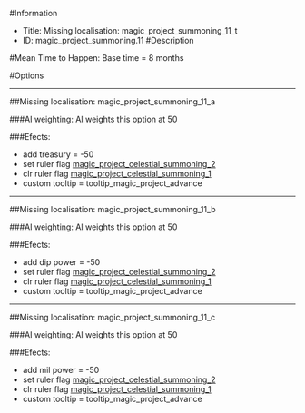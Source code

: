 #Information
 - Title: Missing localisation: magic_project_summoning_11_t
 - ID: magic_project_summoning.11
#Description

#Mean Time to Happen:
Base time = 8 months

#Options

___
##Missing localisation: magic_project_summoning_11_a

###AI weighting:
AI weights this option at 50


###Efects:<ul><li>add treasury = -50</li><li>set ruler flag [magic_project_celestial_summoning_2](../flags/magic_project_celestial_summoning_2.md)</li><li>clr ruler flag [magic_project_celestial_summoning_1](../flags/magic_project_celestial_summoning_1.md)</li><li>custom tooltip = tooltip_magic_project_advance</li></ul>

___
##Missing localisation: magic_project_summoning_11_b

###AI weighting:
AI weights this option at 50


###Efects:<ul><li>add dip power = -50</li><li>set ruler flag [magic_project_celestial_summoning_2](../flags/magic_project_celestial_summoning_2.md)</li><li>clr ruler flag [magic_project_celestial_summoning_1](../flags/magic_project_celestial_summoning_1.md)</li><li>custom tooltip = tooltip_magic_project_advance</li></ul>

___
##Missing localisation: magic_project_summoning_11_c

###AI weighting:
AI weights this option at 50


###Efects:<ul><li>add mil power = -50</li><li>set ruler flag [magic_project_celestial_summoning_2](../flags/magic_project_celestial_summoning_2.md)</li><li>clr ruler flag [magic_project_celestial_summoning_1](../flags/magic_project_celestial_summoning_1.md)</li><li>custom tooltip = tooltip_magic_project_advance</li></ul>
